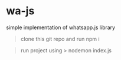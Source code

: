 # wa-js
simple implementation of whatsapp.js library

> clone this git repo and run npm i

> run project using > nodemon index.js
